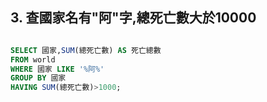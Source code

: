 ## 3. 查國家名有"阿"字,總死亡數大於10000 
```SQL

SELECT 國家,SUM(總死亡數) AS 死亡總數
FROM world 
WHERE 國家 LIKE '%阿%'
GROUP BY 國家
HAVING SUM(總死亡數)>1000;

```
